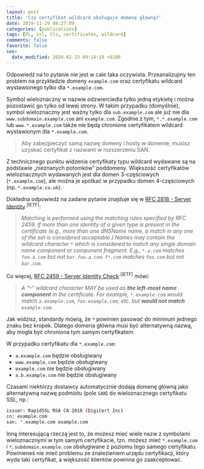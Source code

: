 ```yaml
---
layout: post
title: 'Czy certyfikat wildcard obsługuje domenę główną?'
date: 2019-11-29 08:27:09
categories: [publications]
tags: [PL, ssl, tls, certificates, wildcard]
comments: false
favorite: false
seo:
  date_modified: 2020-02-23 09:14:19 +0100
---
```


Odpowiedź na to pytanie nie jest w cale taka oczywista. Przeanalizujmy ten problem na przykładzie domeny `example.com` oraz certyfikatu wildcard wystawionego tylko dla `*.example.com`.

Symbol wieloznaczny w nazwie odzwierciedla tylko jedną etykietę i można pozostawić go tylko od lewej strony. W takim przypadku (domyślnie), symbol wieloznaczny jest ważny tylko dla `sub.example.com` ale już nie dla `www.subdomain.example.com` ani `example.com`. Zgodnie z tym, `*.*.example.com` lub `www.*.example.com` także nie będą chronione certyfikatem wildcard wystawionym dla `*.example.com`.

  > Aby zabezpieczyć samą nazwę domeny i hosty w domenie, musisz uzyskać certyfikat z nazwami w rozszerzeniu SAN.

Z technicznego punktu widzenia certyfikaty typu wildcard wydawane są na podstawie „nieznanych potomków” poddomeny. Większość certyfikatów wieloznacznych wydawanych jest dla domen 3-częściowych (`*.example.com`), ale można je spotkać w przypadku domen 4-częściowych (np. `*.example.co.uk`).

Dokładna odpowiedź na zadane pytanie znajduje się w [RFC 2818 - Server Identity](https://tools.ietf.org/html/rfc2818#section-3.1) <sup>[IETF]</sup>:

  > _Matching is performed using the matching rules specified by RFC 2459. If more than one identity of a given type is present in the certificate (e.g., more than one dNSName name, a match in any one of the set is considered acceptable.) Names may contain the wildcard character `*` which is considered to match any single domain name component or component fragment. E.g., `*.a.com` matches `foo.a.com` but not `bar.foo.a.com`. `f*.com` matches `foo.com` but not `bar.com`._

Co więcej, [RFC 2459 - Server Identity Check](https://tools.ietf.org/html/rfc2595#section-2.4) <sup>[IETF]</sup> mówi:

  > _A "`*`" wildcard character MAY be used as **the left-most name component** in the certificate.  For example, `*.example.com` would match `a.example.com`, `foo.example.com`, etc. but **would not match** `example.com`._

Jak widzisz, standardy mówią, że `*` powinien pasować do minimum jednego znaku bez kropek. Dlatego domena główna musi być alternatywną nazwą, aby mogła być chroniona tym samym certyfikatem.

W przypadku certyfikatu dla `*.example.com`:

- `a.example.com` będzie obsługiwany
- `www.example.com` będzie obsługiwany
- `example.com` nie będzie obsługiwany
- `a.b.example.com` nie będzie obsługiwany

Czasami niektórzy dostawcy automatycznie dodają domenę główną jako alternatywną nazwę podmiotu (pole `SAN`) do wieloznacznego certyfikatu SSL, np.:

```bash
issuer: RapidSSL RSA CA 2018 (DigiCert Inc)
cn: example.com
san: *.example.com example.com
```

Inną interesującą rzeczą jest to, że możesz mieć wiele nazw z symbolami wieloznacznymi w tym samym certyfikacie, tzn. możesz mieć `*.example.com` i `*.subdomain.example.com` obsługiwane z poziomu tego samego certyfikatu. Powinieneś nie mieć problemu ze znalezieniem urzędu certyfikacji, który wyda taki certyfikat, a większość klientów powinna go zaakceptować.

